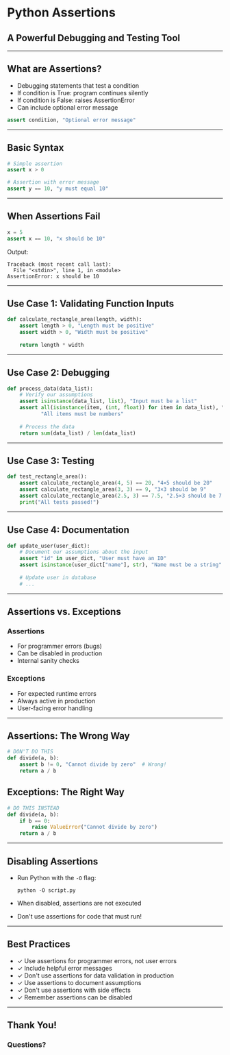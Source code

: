 # Python Assertions
## A Powerful Debugging and Testing Tool

---

## What are Assertions?

- Debugging statements that test a condition
- If condition is True: program continues silently
- If condition is False: raises AssertionError
- Can include optional error message

```python
assert condition, "Optional error message"
```

---

## Basic Syntax

```python
# Simple assertion
assert x > 0

# Assertion with error message
assert y == 10, "y must equal 10"
```

---

## When Assertions Fail

```python
x = 5
assert x == 10, "x should be 10"
```

Output:
```
Traceback (most recent call last):
  File "<stdin>", line 1, in <module>
AssertionError: x should be 10
```

---

## Use Case 1: Validating Function Inputs

```python
def calculate_rectangle_area(length, width):
    assert length > 0, "Length must be positive"
    assert width > 0, "Width must be positive"
    
    return length * width
```

---

## Use Case 2: Debugging

```python
def process_data(data_list):
    # Verify our assumptions
    assert isinstance(data_list, list), "Input must be a list"
    assert all(isinstance(item, (int, float)) for item in data_list), \
           "All items must be numbers"
    
    # Process the data
    return sum(data_list) / len(data_list)
```

---

## Use Case 3: Testing

```python
def test_rectangle_area():
    assert calculate_rectangle_area(4, 5) == 20, "4×5 should be 20"
    assert calculate_rectangle_area(3, 3) == 9, "3×3 should be 9"
    assert calculate_rectangle_area(2.5, 3) == 7.5, "2.5×3 should be 7.5"
    print("All tests passed!")
```

---

## Use Case 4: Documentation

```python
def update_user(user_dict):
    # Document our assumptions about the input
    assert "id" in user_dict, "User must have an ID"
    assert isinstance(user_dict["name"], str), "Name must be a string"
    
    # Update user in database
    # ...
```

---

## Assertions vs. Exceptions

### Assertions
- For programmer errors (bugs)
- Can be disabled in production
- Internal sanity checks

### Exceptions
- For expected runtime errors
- Always active in production
- User-facing error handling

---

## Assertions: The Wrong Way

```python
# DON'T DO THIS
def divide(a, b):
    assert b != 0, "Cannot divide by zero"  # Wrong!
    return a / b
```

## Exceptions: The Right Way

```python
# DO THIS INSTEAD
def divide(a, b):
    if b == 0:
        raise ValueError("Cannot divide by zero")
    return a / b
```

---

## Disabling Assertions

- Run Python with the `-O` flag:
  ```
  python -O script.py
  ```

- When disabled, assertions are not executed
- Don't use assertions for code that must run!

---

## Best Practices

- ✓ Use assertions for programmer errors, not user errors
- ✓ Include helpful error messages
- ✓ Don't use assertions for data validation in production
- ✓ Use assertions to document assumptions
- ✓ Don't use assertions with side effects
- ✓ Remember assertions can be disabled

---

## Thank You!

### Questions?
